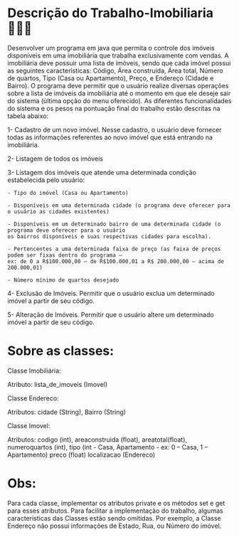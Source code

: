 # Descrição do Trabalho-Imobiliaria 🧑🏼‍💻

Desenvolver um programa em java que permita o controle dos imóveis disponíveis em uma imobiliária que trabalha exclusivamente com vendas. A imobiliária deve possuir uma lista de imóveis, sendo que cada imóvel possui as seguintes características: Código, Área construída, Área total, Número de quartos, Tipo (Casa ou Apartamento), Preço, e Endereço (Cidade e Bairro). O programa deve permitir que o usuário realize diversas operações sobre a lista de imóveis da imobiliária até o momento em que ele deseje sair do sistema (última opção do menu oferecido). As diferentes funcionalidades do sistema e os pesos na pontuação final do trabalho estão descritas na tabela abaixo:

1- Cadastro de um novo imóvel. Nesse cadastro, o usuário deve fornecer todas as informações referentes ao novo imóvel que está entrando na imobiliária.

2- Listagem de todos os imóveis

3- Listagem dos imóveis que atende uma determinada condição estabelecida pelo usuário:

    - Tipo do imóvel (Casa ou Apartamento)
    
    - Disponíveis em uma determinada cidade (o programa deve oferecer para o usuário as cidades existentes)

    - Disponíveis em um determinado bairro de uma determinada cidade (o programa deve oferecer para o usuário 
    os bairros disponíveis e suas respectivas cidades para escolha).

    - Pertencentes a uma determinada faixa de preço (as faixa de preços podem ser fixas dentro do programa – 
    ex: de 0 a R$100.000,00 – de R$100.000,01 a R$ 200.000,00 – acima de 200.000,01)

    - Número mínimo de quartos desejado
    
4- Exclusão de Imóveis. Permitir que o usuário exclua um determinado imóvel a partir de seu código.

5- Alteração de Imóveis. Permitir que o usuário altere um determinado imóvel a partir de seu código.

# Sobre as classes:

Classe Imobiliária:

Atributo: 
lista_de_imoveis (Imovel)

Classe Endereco:

Atributos: 
cidade (String), Bairro (String)

Classe Imovel:

Atributos: 
codigo (int), areaconstruida (float), areatotal(float), numeroquartos (int),
tipo (int - Casa, Apartamento - ex: 0 – Casa, 1 – Apartamento)
preco (float)
localizacao (Endereco)

# Obs:

Para cada classe, implementar os atributos private e os métodos set e get para esses atributos. Para facilitar a implementação do trabalho, algumas características das Classes estão sendo omitidas. Por exemplo, a Classe Endereço não possui informações de Estado, Rua, ou Número do imóvel.
